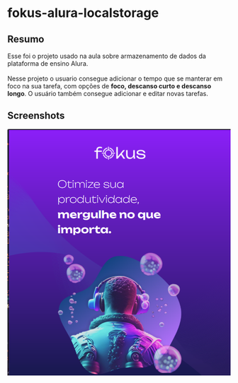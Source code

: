 # fokus-alura-localstorage

## Resumo 
Esse foi o projeto usado na aula sobre armazenamento de dados da plataforma de ensino Alura.<br><br>
Nesse projeto o usuario consegue adicionar o tempo que se manterar em foco na sua tarefa, com opções de <b>foco, descanso curto e descanso longo</b>. O usuário também consegue adicionar e editar novas tarefas.

## Screenshots
<img src="imagensFokus/captura1.png">
